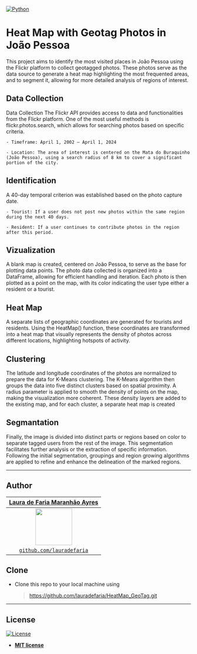 <a href='https://github.com/shivamkapasia0' target="_blank"><img alt='Python' src='https://img.shields.io/badge/Python-100000?style=for-the-badge&logo=Python&logoColor=white&labelColor=3776AB&color=3776AB'/></a>

# Heat Map with Geotag Photos in João Pessoa
This project aims to identify the most visited places in João Pessoa using the Flickr platform to collect geotagged photos. These photos serve as the data source to generate a heat map highlighting the most frequented areas, and to segment it, allowing for more detailed analysis of regions of interest.

## Data Collection
Data Collection
The Flickr API provides access to data and functionalities from the Flickr platform. One of the most useful methods is flickr.photos.search, which allows for searching photos based on specific criteria.

```
- Timeframe: April 1, 2002 – April 1, 2024 

- Location: The area of interest is centered on the Mata do Buraquinho (João Pessoa), using a search radius of 8 km to cover a significant portion of the city.
```

## Identification

A 40-day temporal criterion was established based on the photo capture date.

```
- Tourist: If a user does not post new photos within the same region during the next 40 days.

- Resident: If a user continues to contribute photos in the region after this period.
```

## Vizualization
A blank map is created, centered on João Pessoa, to serve as the base for plotting data points. The photo data collected is organized into a DataFrame, allowing for efficient handling and iteration. Each photo is then plotted as a point on the map, with its color indicating the user type either a resident or a tourist. 

## Heat Map
A separate lists of geographic coordinates are generated for tourists and residents. Using the HeatMap() function, these coordinates are transformed into a heat map that visually represents the density of photos across different locations, highlighting hotspots of activity.

## Clustering
 The latitude and longitude coordinates of the photos are normalized to prepare the data for K-Means clustering. The K-Means algorithm then groups the data into five distinct clusters based on spatial proximity. A radius parameter is applied to smooth the density of points on the map, making the visualization more coherent. These density layers are added to the existing map, and for each cluster, a separate heat map is created

## Segmantation
Finally, the image is divided into distinct parts or regions based on color to separate tagged users from the rest of the image. This segmentation facilitates further analysis or the extraction of specific information. Following the initial segmentation, groupings and region growing algorithms are applied to refine and enhance the delineation of the marked regions.

---   
## Author

|<a href="https://www.linkedin.com/in/lauradefaria/" target="_blank">**Laura de Faria Maranhão Ayres**</a> |
|:-----------------------------------------------------------------------------------------:|
|                   <img src="https://avatars.githubusercontent.com/u/45434515?v=4" width="100px"> </img>                            |           
|               <a href="http://github.com/lauradefaria" target="_blank">`github.com/lauradefaria`</a>      | 


## Clone

- Clone this repo to your local machine using
    > https://github.com/lauradefaria/HeatMap_GeoTag.git

---
## License

[![License](http://img.shields.io/:license-mit-blue.svg?style=flat-square)](http://badges.mit-license.org)

- **[MIT license](http://opensource.org/licenses/mit-license.php)**